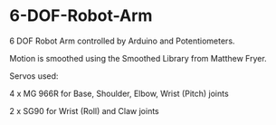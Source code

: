 # 6-DOF-Robot-Arm
6 DOF Robot Arm controlled by Arduino and Potentiometers. 

Motion is smoothed using the Smoothed Library from Matthew Fryer.


Servos used:

4 x MG 966R for Base, Shoulder, Elbow, Wrist (Pitch) joints

2 x SG90 for Wrist (Roll) and Claw joints
